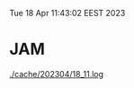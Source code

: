 Tue 18 Apr 11:43:02 EEST 2023
# JAM
<a href='./cache/202304/18_11.log'>./cache/202304/18_11.log</a>

